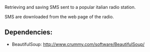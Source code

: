 Retrieving and saving SMS sent to a popular italian radio station.

SMS are downloaded from the web page of the radio.

## Dependencies:

 * BeautifulSoup: http://www.crummy.com/software/BeautifulSoup/
